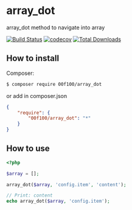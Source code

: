 # array_dot

array_dot method to navigate into array

[![Build Status](https://travis-ci.org/00F100/array_dot.svg?branch=master)](https://travis-ci.org/00F100/array_dot) [![codecov](https://codecov.io/gh/00F100/array_dot/branch/master/graph/badge.svg)](https://codecov.io/gh/00F100/array_dot) [![Total Downloads](https://poser.pugx.org/00F100/array_dot/downloads)](https://packagist.org/packages/00F100/array_dot)

## How to install

Composer:

```sh
$ composer require 00f100/array_dot
```

or add in composer.json

```json
{
	"require": {
		"00f100/array_dot": "*"
	}
}
```

## How to use

```php
<?php

$array = [];

array_dot($array, 'config.item', 'content');

// Print: content
echo array_dot($array, 'config.item');
```